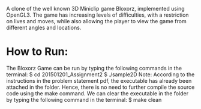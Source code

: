 A clone of the well known 3D Miniclip game Bloxorz, implemented using OpenGL3. The game has increasing levels of difficulties, with a restriction on lives and moves, while also allowing the player to view the game from different angles and locations.

# How to Run:
The Bloxorz Game can be run by typing the following commands in the terminal:
$ cd 201501201_Assignment2
$ ./sample2D 
Note: According to the instructions in the problem statement pdf, the executable has already been attached in the folder. Hence, there is no need to further compile the source code using the make command.
We can clear the executable in the folder by typing the following command in the terminal:
$ make clean



